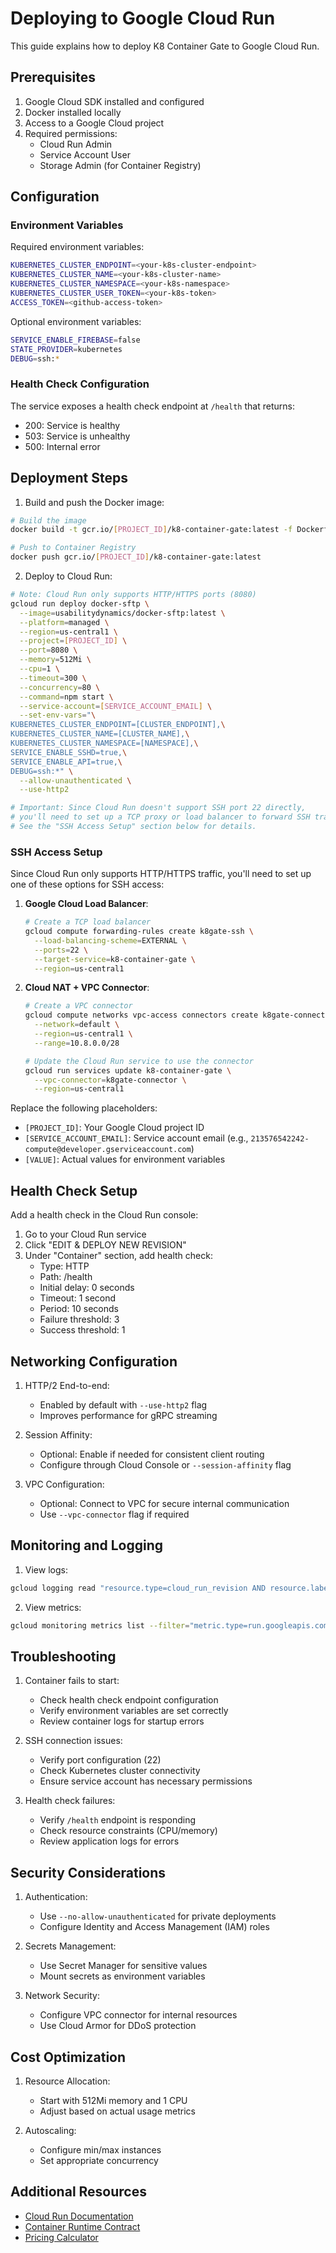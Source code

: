 # Deploying to Google Cloud Run

This guide explains how to deploy K8 Container Gate to Google Cloud Run.

## Prerequisites

1. Google Cloud SDK installed and configured
2. Docker installed locally
3. Access to a Google Cloud project
4. Required permissions:
   - Cloud Run Admin
   - Service Account User
   - Storage Admin (for Container Registry)

## Configuration

### Environment Variables

Required environment variables:
```bash
KUBERNETES_CLUSTER_ENDPOINT=<your-k8s-cluster-endpoint>
KUBERNETES_CLUSTER_NAME=<your-k8s-cluster-name>
KUBERNETES_CLUSTER_NAMESPACE=<your-k8s-namespace>
KUBERNETES_CLUSTER_USER_TOKEN=<your-k8s-token>
ACCESS_TOKEN=<github-access-token>
```

Optional environment variables:
```bash
SERVICE_ENABLE_FIREBASE=false
STATE_PROVIDER=kubernetes
DEBUG=ssh:*
```

### Health Check Configuration

The service exposes a health check endpoint at `/health` that returns:
- 200: Service is healthy
- 503: Service is unhealthy
- 500: Internal error

## Deployment Steps

1. Build and push the Docker image:
```bash
# Build the image
docker build -t gcr.io/[PROJECT_ID]/k8-container-gate:latest -f Dockerfile.udx .

# Push to Container Registry
docker push gcr.io/[PROJECT_ID]/k8-container-gate:latest
```

2. Deploy to Cloud Run:
```bash
# Note: Cloud Run only supports HTTP/HTTPS ports (8080)
gcloud run deploy docker-sftp \
  --image=usabilitydynamics/docker-sftp:latest \
  --platform=managed \
  --region=us-central1 \
  --project=[PROJECT_ID] \
  --port=8080 \
  --memory=512Mi \
  --cpu=1 \
  --timeout=300 \
  --concurrency=80 \
  --command=npm start \
  --service-account=[SERVICE_ACCOUNT_EMAIL] \
  --set-env-vars="\
KUBERNETES_CLUSTER_ENDPOINT=[CLUSTER_ENDPOINT],\
KUBERNETES_CLUSTER_NAME=[CLUSTER_NAME],\
KUBERNETES_CLUSTER_NAMESPACE=[NAMESPACE],\
SERVICE_ENABLE_SSHD=true,\
SERVICE_ENABLE_API=true,\
DEBUG=ssh:*" \
  --allow-unauthenticated \
  --use-http2

# Important: Since Cloud Run doesn't support SSH port 22 directly, 
# you'll need to set up a TCP proxy or load balancer to forward SSH traffic.
# See the "SSH Access Setup" section below for details.
```

### SSH Access Setup

Since Cloud Run only supports HTTP/HTTPS traffic, you'll need to set up one of these options for SSH access:

1. **Google Cloud Load Balancer**:
   ```bash
   # Create a TCP load balancer
   gcloud compute forwarding-rules create k8gate-ssh \
     --load-balancing-scheme=EXTERNAL \
     --ports=22 \
     --target-service=k8-container-gate \
     --region=us-central1
   ```

2. **Cloud NAT + VPC Connector**:
   ```bash
   # Create a VPC connector
   gcloud compute networks vpc-access connectors create k8gate-connector \
     --network=default \
     --region=us-central1 \
     --range=10.8.0.0/28
   
   # Update the Cloud Run service to use the connector
   gcloud run services update k8-container-gate \
     --vpc-connector=k8gate-connector \
     --region=us-central1
   ```

Replace the following placeholders:
- `[PROJECT_ID]`: Your Google Cloud project ID
- `[SERVICE_ACCOUNT_EMAIL]`: Service account email (e.g., `213576542242-compute@developer.gserviceaccount.com`)
- `[VALUE]`: Actual values for environment variables

## Health Check Setup

Add a health check in the Cloud Run console:
1. Go to your Cloud Run service
2. Click "EDIT & DEPLOY NEW REVISION"
3. Under "Container" section, add health check:
   - Type: HTTP
   - Path: /health
   - Initial delay: 0 seconds
   - Timeout: 1 second
   - Period: 10 seconds
   - Failure threshold: 3
   - Success threshold: 1

## Networking Configuration

1. HTTP/2 End-to-end:
   - Enabled by default with `--use-http2` flag
   - Improves performance for gRPC streaming

2. Session Affinity:
   - Optional: Enable if needed for consistent client routing
   - Configure through Cloud Console or `--session-affinity` flag

3. VPC Configuration:
   - Optional: Connect to VPC for secure internal communication
   - Use `--vpc-connector` flag if required

## Monitoring and Logging

1. View logs:
```bash
gcloud logging read "resource.type=cloud_run_revision AND resource.labels.service_name=k8-container-gate" --limit=50
```

2. View metrics:
```bash
gcloud monitoring metrics list --filter="metric.type=run.googleapis.com/request_count"
```

## Troubleshooting

1. Container fails to start:
   - Check health check endpoint configuration
   - Verify environment variables are set correctly
   - Review container logs for startup errors

2. SSH connection issues:
   - Verify port configuration (22)
   - Check Kubernetes cluster connectivity
   - Ensure service account has necessary permissions

3. Health check failures:
   - Verify `/health` endpoint is responding
   - Check resource constraints (CPU/memory)
   - Review application logs for errors

## Security Considerations

1. Authentication:
   - Use `--no-allow-unauthenticated` for private deployments
   - Configure Identity and Access Management (IAM) roles

2. Secrets Management:
   - Use Secret Manager for sensitive values
   - Mount secrets as environment variables

3. Network Security:
   - Configure VPC connector for internal resources
   - Use Cloud Armor for DDoS protection

## Cost Optimization

1. Resource Allocation:
   - Start with 512Mi memory and 1 CPU
   - Adjust based on actual usage metrics

2. Autoscaling:
   - Configure min/max instances
   - Set appropriate concurrency

## Additional Resources

- [Cloud Run Documentation](https://cloud.google.com/run/docs)
- [Container Runtime Contract](https://cloud.google.com/run/docs/container-contract)
- [Pricing Calculator](https://cloud.google.com/products/calculator)

